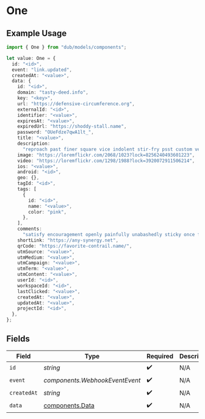 # One

## Example Usage

```typescript
import { One } from "dub/models/components";

let value: One = {
  id: "<id>",
  event: "link.updated",
  createdAt: "<value>",
  data: {
    id: "<id>",
    domain: "tasty-deed.info",
    key: "<key>",
    url: "https://defensive-circumference.org",
    externalId: "<id>",
    identifier: "<value>",
    expiresAt: "<value>",
    expiredUrl: "https://shoddy-stall.name",
    password: "OUeFdze7qwA1lt_",
    title: "<value>",
    description:
      "reproach past finer square vice indolent stir-fry psst custom vestment",
    image: "https://loremflickr.com/2068/1023?lock=8256240493601223",
    video: "https://loremflickr.com/1298/1988?lock=3920072911506214",
    ios: "<value>",
    android: "<id>",
    geo: {},
    tagId: "<id>",
    tags: [
      {
        id: "<id>",
        name: "<value>",
        color: "pink",
      },
    ],
    comments:
      "satisfy encouragement openly painfully unabashedly sticky once fathom collaborate hepatitis wide-eyed near nor coolly syringe request amid shady croon",
    shortLink: "https://any-synergy.net",
    qrCode: "https://favorite-contrail.name/",
    utmSource: "<value>",
    utmMedium: "<value>",
    utmCampaign: "<value>",
    utmTerm: "<value>",
    utmContent: "<value>",
    userId: "<id>",
    workspaceId: "<id>",
    lastClicked: "<value>",
    createdAt: "<value>",
    updatedAt: "<value>",
    projectId: "<id>",
  },
};
```

## Fields

| Field                                              | Type                                               | Required                                           | Description                                        |
| -------------------------------------------------- | -------------------------------------------------- | -------------------------------------------------- | -------------------------------------------------- |
| `id`                                               | *string*                                           | :heavy_check_mark:                                 | N/A                                                |
| `event`                                            | *components.WebhookEventEvent*                     | :heavy_check_mark:                                 | N/A                                                |
| `createdAt`                                        | *string*                                           | :heavy_check_mark:                                 | N/A                                                |
| `data`                                             | [components.Data](../../models/components/data.md) | :heavy_check_mark:                                 | N/A                                                |